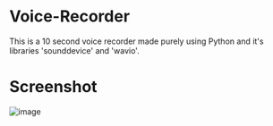 # Voice-Recorder
This is a 10 second voice recorder made purely using Python and it's libraries 'sounddevice' and 'wavio'.

# Screenshot
![image](https://github.com/user-attachments/assets/cfa852bc-6b61-4742-94ec-a0bc308f3fc7)
